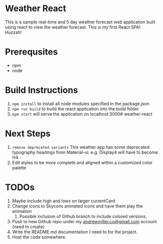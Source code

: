 # Weather React
This is a sample real-time and 5 day weather forecast web application built using react to view the weather forecast.
This is my first React SPA! Huzzah!

# Prerequsites
* npm 
* node

# Build Instructions
1. `npm install` to install all node modules specified in the package.json
2. `npm run build` to build the react application into the build folder
3. `npm start` will serve the application on localhost:3000# weather-react

# Next Steps
1. `remove deprecated variants` This weather app has some deprecated typography headings from Material-ui. e.g. Display4 will have to become H4.
2. Edit styles to be more complete and aligned within a customized color palette

# TODOs
1. Maybe include high and lows on larger currentCard
2. Change icons to Skycons animated icons and have them play the animation
    1. Possible inclusion of Github branch to include colored versions.
3. Push to new Github repo under my andrewmiller.co@gmail.com account (need to create)
4. Write the README.md documentation I need to for the project.
5. Host the code somewhere.